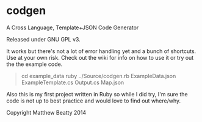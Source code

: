 codgen
======

A Cross Language, Template+JSON Code Generator 

Released under GNU GPL v3.

It works but there's not a lot of error handling yet and a bunch of shortcuts. Use at your own risk. Check out the wiki for info on how to use it or try out the the example code.

> cd example_data
> ruby ../Source/codgen.rb ExampleData.json ExampleTemplate.cs Output.cs Map.json

Also this is my first project written in Ruby so while I did try, I'm sure the code is not up to best practice and would love to find out where/why.

Copyright Matthew Beatty 2014
